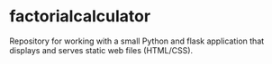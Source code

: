 # factorialcalculator

Repository for working with a small Python and flask application that displays
and serves static web files (HTML/CSS).

